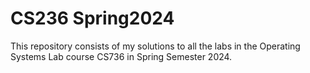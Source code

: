 # CS236 Spring2024

This repository consists of my solutions to all the labs in the Operating Systems Lab course CS736 in Spring Semester 2024.
